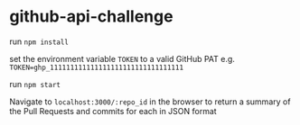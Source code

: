 # github-api-challenge

run `npm install`

set the environment variable `TOKEN` to a valid GitHub PAT e.g. `TOKEN=ghp_111111111111111111111111111111111`

run `npm start`

Navigate to `localhost:3000/:repo_id` in the browser to return a summary of the Pull Requests and commits for each in JSON format
